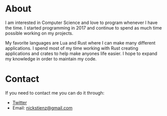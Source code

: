 # About
I am interested in Computer Science and love to program whenever I have the time. I started programming in 2017 and continue to spend as much time possible working on my projects.

My favorite languages are Lua and Rust where I can make many different applications. I spend most of my time working with Rust creating applications and crates to help make anyones life easier. I hope to expand my knowledge in order to maintain my code.

# Contact
If you need to contact me you can do it through:
- [Twitter](https://twitter.com/Nighthawk149149)
- Email: nickstienz@gmail.com

